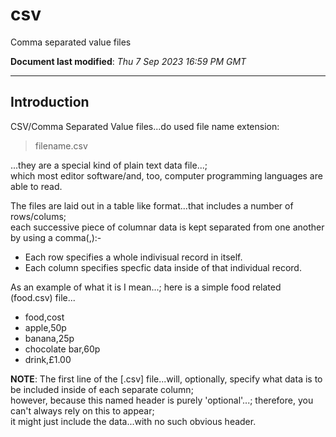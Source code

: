 # csv
Comma separated value files

**Document last modified**: *Thu 7 Sep 2023 16:59 PM GMT*

-----

## Introduction  

CSV/Comma Separated Value files...do used file name extension:  

>filename.csv  

...they are a special kind of plain text data file...;   
which most editor software/and, too, computer programming languages are able to read.    

The files are laid out in a table like format...that includes a number of rows/colums;  
each successive piece of columnar data is kept separated from one another by using a comma(,):-  
    
- Each row specifies a whole indivisual record in itself.  
- Each column specifies specfic data inside of that individual record.

As an example of what it is I mean...; here is a simple food related (food.csv) file...  

- food,cost    
- apple,50p    
- banana,25p  
- chocolate bar,60p  
- drink,£1.00    

**NOTE**: The first line of the [.csv] file...will, optionally, specify what data is to be included inside of each separate column;  
          however, because this named header is purely 'optional'...; therefore, you can't always rely on this to appear;   
          it might just include the data...with no such obvious header.  

